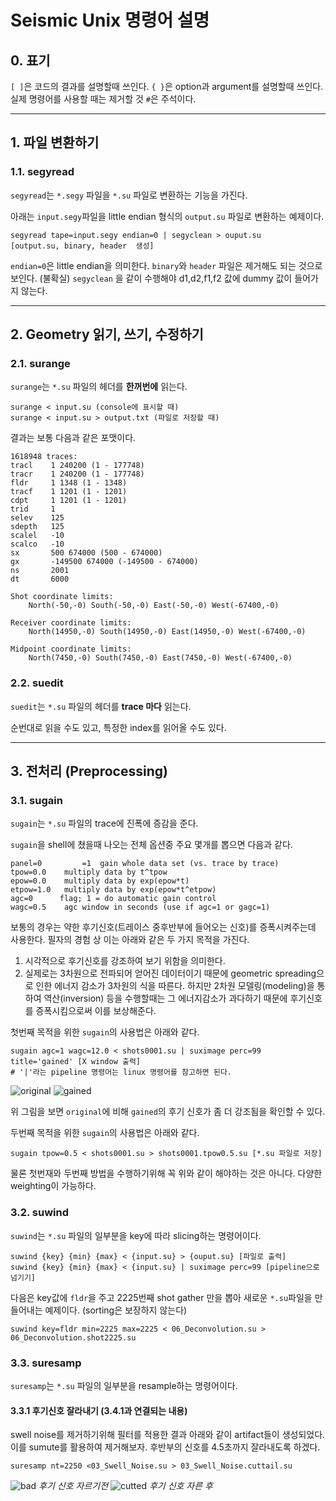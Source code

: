 Seismic Unix 명령어 설명
=======================
## 0. 표기
`[ ]`은 코드의 결과를 설명할때 쓰인다.
`{ }`은 option과 argument를 설명할때 쓰인다. 실제 명령어를 사용할 때는 제거할 것
`#`은 주석이다.
***
## 1. 파일 변환하기

### 1.1. segyread

`segyread`는 `*.segy` 파일을 `*.su` 파일로 변환하는 기능을 가진다.

아래는 `input.segy`파일을 little endian 형식의 `output.su` 파일로 변환하는 예제이다.
```
segyread tape=input.segy endian=0 | segyclean > ouput.su
[output.su, binary, header  생성]
```
`endian=0`은 little endian을 의미한다.
`binary`와 `header` 파일은 제거해도 되는 것으로 보인다. (불확실)
`segyclean` 을 같이 수행해야 d1,d2,f1,f2 값에 dummy 값이 들어가지 않는다.

***
## 2. Geometry 읽기, 쓰기, 수정하기

### 2.1. surange

`surange`는 `*.su` 파일의 헤더를 **한꺼번에** 읽는다.

```
surange < input.su (console에 표시할 때)
surange < input.su > output.txt (파일로 저장할 때)
```
결과는 보통 다음과 같은 포맷이다.
```
1618948 traces:
tracl    1 240200 (1 - 177748)
tracr    1 240200 (1 - 177748)
fldr     1 1348 (1 - 1348)
tracf    1 1201 (1 - 1201)
cdpt     1 1201 (1 - 1201)
trid     1   
selev    125
sdepth   125
scalel   -10
scalco   -10
sx       500 674000 (500 - 674000)
gx       -149500 674000 (-149500 - 674000)
ns       2001
dt       6000

Shot coordinate limits:
    North(-50,-0) South(-50,-0) East(-50,-0) West(-67400,-0)

Receiver coordinate limits:
    North(14950,-0) South(14950,-0) East(14950,-0) West(-67400,-0)

Midpoint coordinate limits:
    North(7450,-0) South(7450,-0) East(7450,-0) West(-67400,-0)
```

### 2.2. suedit

`suedit`는 `*.su` 파일의 헤더를 **trace 마다** 읽는다.

순번대로 읽을 수도 있고, 특정한 index를 읽어올 수도 있다.



---
## 3. 전처리 (Preprocessing)

### 3.1. sugain

`sugain`는 `*.su` 파일의 trace에 진폭에 증감을 준다.

`sugain`을 shell에 쳤을때 나오는 전체 옵션중 주요 몇개를 뽑으면 다음과 같다.

```
panel=0	        =1  gain whole data set (vs. trace by trace)
tpow=0.0	multiply data by t^tpow			 	
epow=0.0	multiply data by exp(epow*t)		    	
etpow=1.0	multiply data by exp(epow*t^etpow)	    	
agc=0	   flag; 1 = do automatic gain control	     					
wagc=0.5	agc window in seconds (use if agc=1 or gagc=1)  
```

보통의 경우는 약한 후기신호(트레이스 중후반부에 들어오는 신호)를 증폭시켜주는데 사용한다. 필자의 경험 상 이는 아래와 같은 두 가지 목적을 가진다.

1. 시각적으로 후기신호를 강조하여 보기 위함을 의미한다.
2. 실제로는 3차원으로 전파되어 얻어진 데이터이기 때문에 geometric spreading으로 인한 에너지 감소가 3차원의 식을 따른다. 하지만 2차원 모델링(modeling)을 통하여 역산(inversion) 등을 수행할때는 그 에너지감소가 과다하기 때문에 후기신호를 증폭시킴으로써 이를 보상해준다.

첫번째 목적을 위한 `sugain`의 사용법은 아래와 같다.
```
sugain agc=1 wagc=12.0 < shots0001.su | suximage perc=99 title='gained' [X window 출력]
# '|'라는 pipeline 명령어는 linux 명령어를 참고하면 된다.
```

![original](assets/SeismicUnixManual-33ec4.png)
![gained](assets/SeismicUnixManual-60620.png)

위 그림을 보면 `original`에 비해 `gained`의 후기 신호가 좀 더 강조됨을 확인할 수 있다.

두번째 목적을 위한 `sugain`의 사용법은 아래와 같다.
```
sugain tpow=0.5 < shots0001.su > shots0001.tpow0.5.su [*.su 파일로 저장]
```
물론 첫번재와 두번째 방법을 수행하기위해 꼭 위와 같이 해야하는 것은 아니다. 다양한 weighting이 가능하다.

### 3.2. suwind

`suwind`는 `*.su` 파일의 일부분을 key에 따라 slicing하는 명령어이다.

```
suwind {key} {min} {max} < {input.su} > {ouput.su} [파일로 출력]
suwind {key} {min} {max} < {input.su} | suximage perc=99 [pipeline으로 넘기기]
```

다음은 key값에 `fldr`을 주고 2225번째 shot gather 만을 뽑아 새로운 `*.su`파일을 만들어내는 예제이다. (sorting은 보장하지 않는다)

```
suwind key=fldr min=2225 max=2225 < 06_Deconvolution.su > 06_Deconvolution.shot2225.su
```
### 3.3. suresamp

`suresamp`는 `*.su` 파일의 일부분을 resample하는 명령어이다.

#### 3.3.1 후기신호 잘라내기 (3.4.1과 연결되는 내용)

swell noise를 제거하기위해 필터를 적용한 결과 아래와 같이 artifact들이 생성되었다. 이를 sumute를 활용하여 제거해보자. 후반부의 신호를 4.5초까지 잘라내도록 하겠다.
```
suresamp nt=2250 <03_Swell_Noise.su > 03_Swell_Noise.cuttail.su
```
![bad](assets/SeismicUnixManual-7d181.png)
*후기 신호 자르기전*
![cutted](assets/SeismicUnixManual-27be8.png)
*후기 신호 자른 후*
